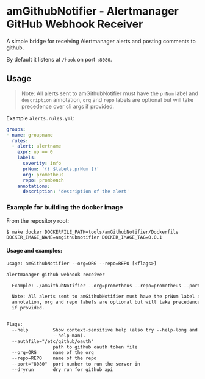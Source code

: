 # amGithubNotifier - Alertmanager GitHub Webhook Receiver

A simple bridge for receiving Alertmanager alerts and posting comments to github.

By default it listens at `/hook` on port `:8080`.

## Usage

> Note: All alerts sent to amGithubNotifier must have the `prNum` label and `description` annotation, `org` and `repo` labels are optional but will take precedence over cli args if provided.

Example `alerts.rules.yml`:
```yaml
groups:
- name: groupname
  rules:
  - alert: alertname
    expr: up == 0
    labels:
      severity: info
      prNum: '{{ $labels.prNum }}'
      org: prometheus
      repo: prombench
    annotations:
      description: 'description of the alert'
```


### Example for building the docker image
From the repository root:
```
$ make docker DOCKERFILE_PATH=tools/amGithubNotifier/Dockerfile DOCKER_IMAGE_NAME=amgithubnotifier DOCKER_IMAGE_TAG=0.0.1
```

#### Usage and examples:
[embedmd]:# (amGithubNotifier-flags.txt)
```txt
usage: amGithubNotifier --org=ORG --repo=REPO [<flags>]

alertmanager github webhook receiver

  Example: ./amGithubNotifier --org=prometheus --repo=prometheus --port=8080

  Note: All alerts sent to amGithubNotifier must have the prNum label and description
  annotation, org and repo labels are optional but will take precedence over cli args
  if provided.


Flags:
  --help         Show context-sensitive help (also try --help-long and
                 --help-man).
  --authfile="/etc/github/oauth"
                 path to github oauth token file
  --org=ORG      name of the org
  --repo=REPO    name of the repo
  --port="8080"  port number to run the server in
  --dryrun       dry run for github api

```
